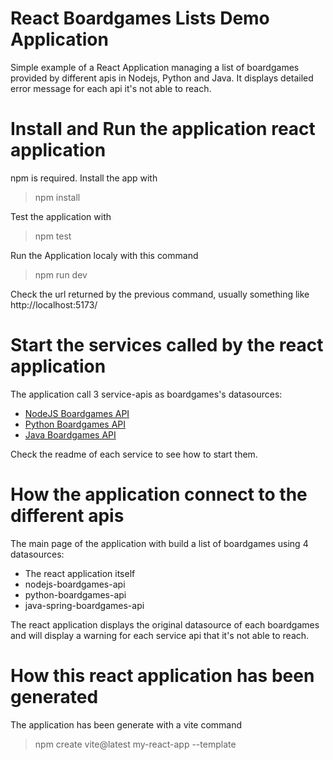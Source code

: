 # React Boardgames Lists Demo Application

Simple example of a React Application managing a list of boardgames provided by different apis in Nodejs, Python and Java. It displays detailed error message for each api it's not able to reach.

# Install and Run the application react application

npm is required. 
Install the app with
> npm install

Test the application with
> npm test

Run the Application localy with this command 
> npm run dev

Check the url returned by the previous command, usually something like http://localhost:5173/

# Start the services called by the react application
The application call 3 service-apis as boardgames's datasources: 
- [NodeJS Boardgames API](./nodejsboargames-api/README.md) 
- [Python Boardgames API](./python-boardgames-api/README.md) 
- [Java Boardgames API](./java-boardgames-api/README.md) 

Check the readme of each service to see how to start them.

# How the application connect to the different apis

The main page of the application with build a list of boardgames using 4 datasources:
- The react application itself
- nodejs-boardgames-api
- python-boardgames-api
- java-spring-boardgames-api

The react application displays the original datasource of each boardgames and will display a warning for each service api that it's not able to reach.

# How this react application has been generated

The application has been generate with a vite command
> npm create vite@latest my-react-app --template
       